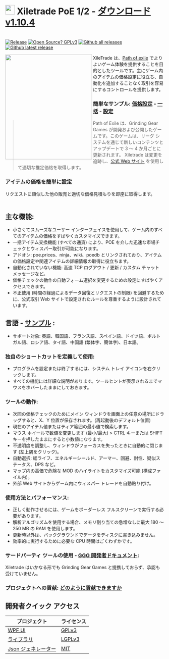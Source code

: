 # <img src="https://i.imgur.com/dhWQgtY.png" width="30" height="30"> Xiletrade PoE 1/2 - [ダウンロード v1.10.4](https://github.com/maxensas/xiletrade/releases/download/1.10.4/Xiletrade_win-x64.7z)  

[<img width="20" height="15" src="https://user-images.githubusercontent.com/62154281/104107842-feae5080-52bf-11eb-8e8f-d8827f1f0334.png">](https://github.com/maxensas/xiletrade)
[<img width="20" height="15" src="https://user-images.githubusercontent.com/62154281/104107838-fd7d2380-52bf-11eb-8d47-f949fd7a3b58.png">](https://github.com/maxensas/xiletrade/blob/master/readme/README.kr.md)
[<img width="20" height="15" src="https://user-images.githubusercontent.com/62154281/104107835-fd7d2380-52bf-11eb-8e08-614b2610eca4.png">](https://github.com/maxensas/xiletrade/blob/master/readme/README.fr.md)
[<img width="20" height="15" src="https://user-images.githubusercontent.com/62154281/104107839-fe15ba00-52bf-11eb-807e-25088a595f33.png">](https://github.com/maxensas/xiletrade/blob/master/readme/README.es.md)
[<img width="20" height="15" src="https://user-images.githubusercontent.com/62154281/104107836-fd7d2380-52bf-11eb-8ba2-bcdc04dab8b9.png">](https://github.com/maxensas/xiletrade/blob/master/readme/README.de.md)
[<img width="20" height="15" src="https://user-images.githubusercontent.com/62154281/104107833-fce48d00-52bf-11eb-896a-c5671965cb51.png">](https://github.com/maxensas/xiletrade/blob/master/readme/README.pt.md)
[<img width="20" height="15" src="https://user-images.githubusercontent.com/62154281/104107837-fd7d2380-52bf-11eb-8df0-091c9d9cc05a.png">](https://github.com/maxensas/xiletrade/blob/master/readme/README.ru.md)
[<img width="20" height="15" src="https://user-images.githubusercontent.com/62154281/104107841-feae5080-52bf-11eb-8ca7-1f402cbf6e5e.png">](https://github.com/maxensas/xiletrade/blob/master/readme/README.th.md)
[<img width="20" height="15" src="https://user-images.githubusercontent.com/62154281/104107840-fe15ba00-52bf-11eb-939e-d98bba60877d.png">](https://github.com/maxensas/xiletrade/blob/master/readme/README.tw.md)
[<img width="20" height="15" src="https://user-images.githubusercontent.com/62154281/104107834-fce48d00-52bf-11eb-8902-02d5a6d457c8.png">](https://github.com/maxensas/xiletrade/blob/master/readme/README.cn.md)
[<img width="20" height="15" src="https://user-images.githubusercontent.com/62154281/222918792-06b9c888-bb96-40af-a27c-68b664fe60b5.png">](https://github.com/maxensas/xiletrade/blob/master/readme/README.jp.md)<br>
[![Release](https://img.shields.io/github/release/maxensas/xiletrade.svg)](https://github.com/maxensas/xiletrade/releases/) 
[![Open Source? GPLv3](https://badgen.net/badge/Open%20Source%20%3F/GPLv3/green?icon=github)](https://github.com/maxensas/xiletrade/tree/master/src)
[![Github all releases](https://img.shields.io/github/downloads/maxensas/xiletrade/total.svg)](https://GitHub.com/maxensas/xiletrade/releases/) [![Github latest release](https://img.shields.io/github/downloads/maxensas/xiletrade/latest/total.svg)](https://GitHub.com/maxensas/xiletrade/releases/)


<img align="left" width="275" height="332" src="https://user-images.githubusercontent.com/62154281/120824737-04e7e680-c559-11eb-9ef7-1c29038ca131.png">

XileTrade は、[Path of exile](https://jp.pathofexile.com/) でよりよいゲーム体験を提供することを目的としたツールです。主にゲーム内のアイテムの価格設定に役立ち、自動化を追加することなく取引を容易にするコントロールを提供します。
### 簡単なサンプル: [価格設定](https://youtu.be/4mP3uOsr8oc) - [一括](https://youtu.be/6yuLZXTho-A) - [設定](https://youtu.be/libdIjrNM-8 )<br>
>Path of Exile は、Grinding Gear Games が開発および公開したゲームです。このゲームは、リーグ システムを通じて新しいコンテンツとアップデートで 3 ～ 4 か月ごとに更新されます。
>Xiletrade は変更を追跡し、[公式 Web サイト](https://jp.pathofexile.com/trade/) を使用して適切な推定価格を取得します。
### アイテムの価格を簡単に設定
リクエストに類似した他の販売と適切な価格見積もりを即座に取得します。<br><br>

## 主な機能:
* 小さくてスムーズなユーザー インターフェイスを使用して、ゲーム内のすべてのアイテムの価格をすばやくカスタマイズできます。
* 一括アイテム交換機能 (すべての通貨) により、POE を介した迅速な市場チェックとウィスパー取引が可能になります。
* アドオン: poe.prices、ninja、wiki、poedb とリンクされており、アイテムの価格設定や関連アイテムの詳細情報の取得に役立ちます。
* 自動化されていない機能: 高速 TCP ログアウト / 更新 / カスタム チャット メッセージなど。
* 価格チェックの動作の自動フォーム選択を変更するための設定にすばやくアクセスできます。
* 不正使用 (時間の経過によるデータ回復とリクエストの制限) を回避するために、公式取引 Web サイトで設定されたルールを尊重するように設計されています。

## 言語 - [サンプル](https://github.com/maxensas/xiletrade/blob/master/LANGUAGES.md) :
* サポート対象: 英語、韓国語、フランス語、スペイン語、ドイツ語、ポルトガル語、ロシア語、タイ語、中国語 (繁体字、簡体字)、日本語。

### 独自のショートカットを定義して使用:
* プログラムを設定または終了するには、システム トレイ アイコンを右クリックします。
* すべての機能には詳細な説明があります。ツールヒントが表示されるまでマウスをホバーしたままにしておきます。

### ツールの動作:
* 次回の価格チェックのためにメイン ウィンドウを画面上の任意の場所にドラッグすると、X、Y 位置が保存されます。(再起動後のデフォルト位置)
* 現在のアイテム値またはティア範囲の最小値で検索します。
* マウス ホイールで数値を変更します (最小/最大) > CTRL キーまたは SHIFT キーを押したままにすると小数値になります。
* 不透明度を調整し、ウィンドウがフォーカスを失ったときに自動的に閉じます (左上隅をクリック)。
* 自動選択: 総ライフ、エネルギーシールド、アーマー、回避、耐性、疑似ステータス、DPS など。
* マップ内の高価で危険な MOD のハイライトをカスタマイズ可能 (構成ファイル内)。
* 外部 Web サイトからゲーム内にウィスパー トレードを自動貼り付け。

### 使用方法とパフォーマンス:
* 正しく動作させるには、ゲームをボーダーレス フルスクリーンで実行する必要があります。
* 解析アルゴリズムを使用する場合、メモリ割り当ての急増なしに最大 180 ～ 250 MB の RAM を使用します。
* 更新時以外は、バックグラウンドでデータをディスクに書き込みません。
* 効率的に実行するために必要な CPU 時間はごくわずかです。

### サードパーティ ツールの使用 - [GGG 開発者ドキュメント](https://www.pathofexile.com/developer/docs/index#policy):
Xiletrade はいかなる形でも Grinding Gear Games と提携しておらず、承認も受けていません。<br>

### プロジェクトへの貢献: [どのように貢献できますか](https://github.com/maxensas/xiletrade/blob/master/CONTRIBUTING.md)

## 開発者クイック アクセス
| プロジェクト | ライセンス |
|---------|---------|
| [WPF UI](https://github.com/maxensas/xiletrade/tree/master/src/Xiletrade) | [GPLv3](https://github.com/maxensas/xiletrade/blob/master/licenses/LICENSE_Xiletrade) |
| [ライブラリ](https://github.com/maxensas/xiletrade/tree/master/src/Xiletrade.Library) | [LGPLv3](https://github.com/maxensas/xiletrade/blob/master/licenses/LICENSE_XiletradeLibrary) |
| [Json ジェネレーター](https://github.com/maxensas/xiletrade/tree/master/src/Xiletrade.Json) | [MIT](https://github.com/maxensas/xiletrade/blob/master/licenses/LICENSE_XiletradeJson) |